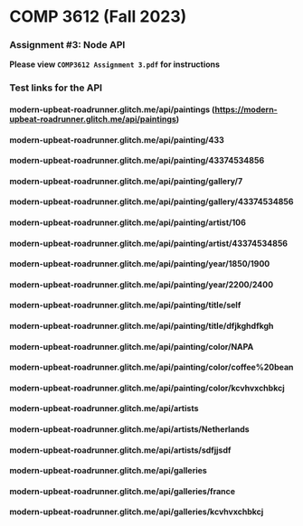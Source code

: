 # COMP 3612 (Fall 2023)
### Assignment #3: Node API

**Please view `COMP3612 Assignment 3.pdf` for instructions**

### Test links for the API
#### modern-upbeat-roadrunner.glitch.me/api/paintings (https://modern-upbeat-roadrunner.glitch.me/api/paintings)
#### modern-upbeat-roadrunner.glitch.me/api/painting/433
#### modern-upbeat-roadrunner.glitch.me/api/painting/43374534856
#### modern-upbeat-roadrunner.glitch.me/api/painting/gallery/7
#### modern-upbeat-roadrunner.glitch.me/api/painting/gallery/43374534856
#### modern-upbeat-roadrunner.glitch.me/api/painting/artist/106
#### modern-upbeat-roadrunner.glitch.me/api/painting/artist/43374534856
#### modern-upbeat-roadrunner.glitch.me/api/painting/year/1850/1900
#### modern-upbeat-roadrunner.glitch.me/api/painting/year/2200/2400
#### modern-upbeat-roadrunner.glitch.me/api/painting/title/self
#### modern-upbeat-roadrunner.glitch.me/api/painting/title/dfjkghdfkgh
#### modern-upbeat-roadrunner.glitch.me/api/painting/color/NAPA
#### modern-upbeat-roadrunner.glitch.me/api/painting/color/coffee%20bean
#### modern-upbeat-roadrunner.glitch.me/api/painting/color/kcvhvxchbkcj
#### modern-upbeat-roadrunner.glitch.me/api/artists
#### modern-upbeat-roadrunner.glitch.me/api/artists/Netherlands
#### modern-upbeat-roadrunner.glitch.me/api/artists/sdfjjsdf
#### modern-upbeat-roadrunner.glitch.me/api/galleries
#### modern-upbeat-roadrunner.glitch.me/api/galleries/france
#### modern-upbeat-roadrunner.glitch.me/api/galleries/kcvhvxchbkcj
